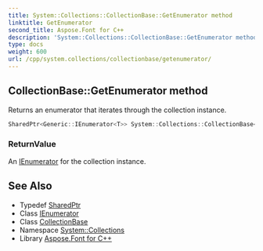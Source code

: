 ```yaml
---
title: System::Collections::CollectionBase::GetEnumerator method
linktitle: GetEnumerator
second_title: Aspose.Font for C++
description: 'System::Collections::CollectionBase::GetEnumerator method. Returns an enumerator that iterates through the collection instance in C++.'
type: docs
weight: 600
url: /cpp/system.collections/collectionbase/getenumerator/
---
```

## CollectionBase::GetEnumerator method


Returns an enumerator that iterates through the collection instance.

```cpp
SharedPtr<Generic::IEnumerator<T>> System::Collections::CollectionBase<T>::GetEnumerator() override
```


### ReturnValue

An [IEnumerator](../../ienumerator/) for the collection instance.

## See Also

* Typedef [SharedPtr](../../../system/sharedptr/)
* Class [IEnumerator](../../../system.collections.generic/ienumerator/)
* Class [CollectionBase](../)
* Namespace [System::Collections](../../)
* Library [Aspose.Font for C++](../../../)
